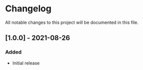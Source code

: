 # Changelog

All notable changes to this project will be documented in this file.

## [1.0.0] - 2021-08-26

### Added

- Initial release
